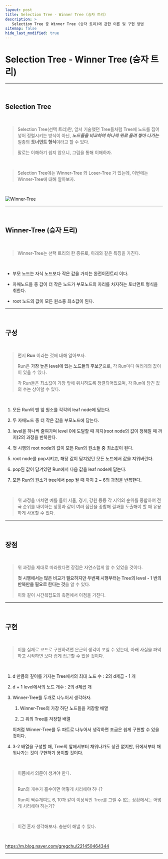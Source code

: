 ```yaml
---
layout: post
title: Selection Tree - Winner Tree (승자 트리)
description: >
   Selection Tree 중 Winner Tree (승자 트리)에 관한 이론 및 구현 방법
sitemap: false
hide_last_modified: true
---
```



# Selection Tree - Winner Tree (승자 트리)

---

<br>




## Selection Tree



<br>



>Selection Tree(선택 트리)란, 앞서 기술했던 Tree들처럼 Tree에 노드를 집어넣어 정렬시키는 방식이 아닌, ***노드들을 비교하여 하나씩 위로 올려 쌓아 나가는*** 일종의 **토너먼트 형식**이라고 할 수 있다. <br>
>
>말로는 이해하기 쉽지 않으니, 그림을 통해 이해하자.



<br>



> Selection Tree에는 Winner-Tree 와 Loser-Tree 가 있는데, 이번에는 Winner-Tree에 대해 알아보자.



<br>



![Winner-Tree](https://img1.daumcdn.net/thumb/R1280x0/?scode=mtistory2&fname=https%3A%2F%2Fblog.kakaocdn.net%2Fdn%2FAHrsM%2FbtqJii5jgKE%2FfKEfx32m1ZCIqIkDggTCak%2Fimg.png)



---

<br>



## Winner-Tree (승자 트리)



<br>



> Winner-Tree는 선택 트리의 한 종류로, 아래와 같은 특징을 가진다.



<br>



+ 부모 노드는 자식 노드보다 작은 값을 가지는 완전이진트리 이다.

+ 자매노드들 중 값이 더 작은 노드가 부모노드의 자리를 차지하는 토너먼트 형식을 취한다.

+ root 노드의 값이 모든 원소중 최소값이 된다.



---

<br>



## 구성



<br>



>먼저 **Run** 이라는 것에 대해 알아보자. <br>
>
>Run은 **가장 높은 level에 있는 노드들의 후보군**으로, 각 Run마다 여러개의 값이 이 있을 수 있다. <br>
>
>각 Run들은 최소값이 가장 앞에 위치하도록 정렬되어있으며, 각 Run에 담긴 값의 수는 상이할 수 있다.



<br>



1. 모든 Run의 맨 앞 원소를 각각의 leaf node에 담는다.

2. 두 자매노드 중 더 작은 값을 부모노드에 담는다. 

3. level을 하나씩 줄여가며 level 0에 도달할 때 까지(root node의 값이 정해질 때 까지)2의 과정을 반복한다. 

4. 첫 시행의 root node의 값이 모든 Run의 원소들 중 최소값이 된다.

5. root node를 pop시키고, 해당 값이 담겨있던 모든 노드에서 값을 지워버린다.

6. pop된 값이 담겨있던 Run에서 다음 값을 leaf node에 담는다.

8. 모든 Run의 원소가 tree에서 pop 될 때 까지 2 ~ 6의 과정을 반복한다.



<br>



>위 과정을 마치면 예를 들어 서울, 경기, 강원 등등 각 지역의 순위를 종합하여 전국 순위를 내야하는 상황과 같이 여러 집단을 종합해 결과를 도출해야 할 때 유용하게 사용할 수 있다.



---

<br>



## 장점



<br>



>위 과정을 제대로 따라왔다면 장점은 자연스럽게 알 수 있었을 것이다.  <br>
>
>**첫 시행에서는 많은 비교가 필요하지만 두번째 시행부터는 Tree의 level - 1 번의 반복만을 필요로 한다는 것**을 알 수 있다.  <br>
>
>이와 같이 시간복잡도의 측면에서 이점을 가진다. 



---

<br>



## 구현



<br>



>이를 실제로 코드로 구현하려면 은근히 생각이 꼬일 수 있는데, 아래 사실을 파악하고 시작하면 보다 쉽게 접근할 수 있을 것이다.



<br>



1. d 만큼의 깊이를 가지는 Tree에서의 최대 노드 수 : 2의 d제곱 - 1 개 

2. d + 1 level에서의 노드 개수 : 2의 d제곱 개

3. Winner-Tree를 두개로 나누어서 생각하자.

    1) Winner-Tree의 가장 하단 노드들을 저장할 배열

    2) 그 위의 Tree를 저장할 배열

    이처럼 Winner-Tree를 두 파트로 나누어서 생각하면 조금은 쉽게 구현할 수 있을 것이다. 

4. 3-2 배열을 구성할 때, Tree의 앞에서부터 채워나가도 상관 없지만, 뒤에서부터 채워나가는 것이 구현하기 용이할 것이다.



<br>



>이쯤에서 의문이 생겨야 한다. <br> <br>
>
>Run의 개수가 홀수이면 어떻게 처리해야 하나? <br>
>
>Run이 짝수개여도 6, 10과 같이 이상적인 Tree를 그릴 수 없는 상황에서는 어떻게 처리해야 하는가?



<br>



>이건 혼자 생각해보자. 충분이 해낼 수 있다.



<br>



https://m.blog.naver.com/gregchu/221450464344



---

<br>

